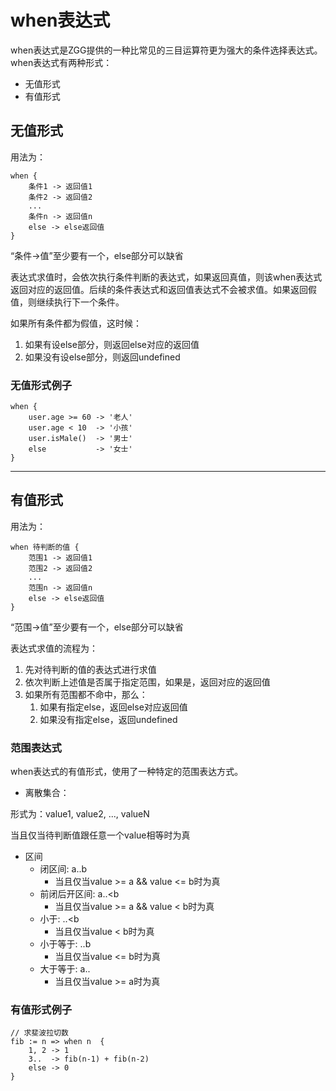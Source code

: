 # when表达式

when表达式是ZGG提供的一种比常见的三目运算符更为强大的条件选择表达式。when表达式有两种形式：
* 无值形式
* 有值形式

## 无值形式

用法为：
```
when {
    条件1 -> 返回值1
    条件2 -> 返回值2
    ...
    条件n -> 返回值n
    else -> else返回值
}
```
“条件->值”至少要有一个，else部分可以缺省

表达式求值时，会依次执行条件判断的表达式，如果返回真值，则该when表达式返回对应的返回值。后续的条件表达式和返回值表达式不会被求值。如果返回假值，则继续执行下一个条件。

如果所有条件都为假值，这时候：
1. 如果有设else部分，则返回else对应的返回值
2. 如果没有设else部分，则返回undefined


### 无值形式例子

```
when {
    user.age >= 60 -> '老人'
    user.age < 10  -> '小孩'
    user.isMale()  -> '男士'
    else           -> '女士'
}
```

------------------------------------------------

## 有值形式

用法为：
```
when 待判断的值 {
    范围1 -> 返回值1
    范围2 -> 返回值2
    ...
    范围n -> 返回值n
    else -> else返回值
}
```
“范围->值”至少要有一个，else部分可以缺省

表达式求值的流程为：
1. 先对待判断的值的表达式进行求值
2. 依次判断上述值是否属于指定范围，如果是，返回对应的返回值
3. 如果所有范围都不命中，那么：
   1. 如果有指定else，返回else对应返回值
   2. 如果没有指定else，返回undefined

### 范围表达式

when表达式的有值形式，使用了一种特定的范围表达方式。

* 离散集合：

形式为：value1, value2, ..., valueN

当且仅当待判断值跟任意一个value相等时为真

* 区间
  * 闭区间: a..b
    * 当且仅当value >= a && value <= b时为真
  * 前闭后开区间: a..<b
    * 当且仅当value >= a && value < b时为真
  * 小于: ..<b
    * 当且仅当value < b时为真
  * 小于等于: ..b
    * 当且仅当value <= b时为真
  * 大于等于: a..
    * 当且仅当value >= a时为真

### 有值形式例子

```
// 求斐波拉切数
fib := n => when n  {
    1, 2 -> 1
    3..  -> fib(n-1) + fib(n-2)
    else -> 0
}
```